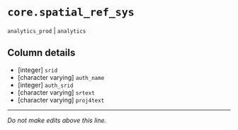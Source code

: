 # `core.spatial_ref_sys`
`analytics_prod` | `analytics`

## Column details
* [integer]   `srid`
* [character varying] `auth_name`
* [integer]   `auth_srid`
* [character varying] `srtext`
* [character varying] `proj4text`

-------------------------------------------------------------------------------
*Do not make edits above this line.*
